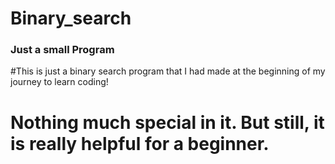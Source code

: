 # Binary_search

### Just a small Program ###
#This is just a binary search program that I had made at the beginning of my journey to learn coding!
# Nothing much special in it. But still, it is really helpful for a beginner.
